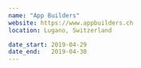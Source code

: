 ```yaml
---
name: "App Builders"
website: https://www.appbuilders.ch
location: Lugano, Switzerland

date_start: 2019-04-29
date_end:   2019-04-30
---
```

